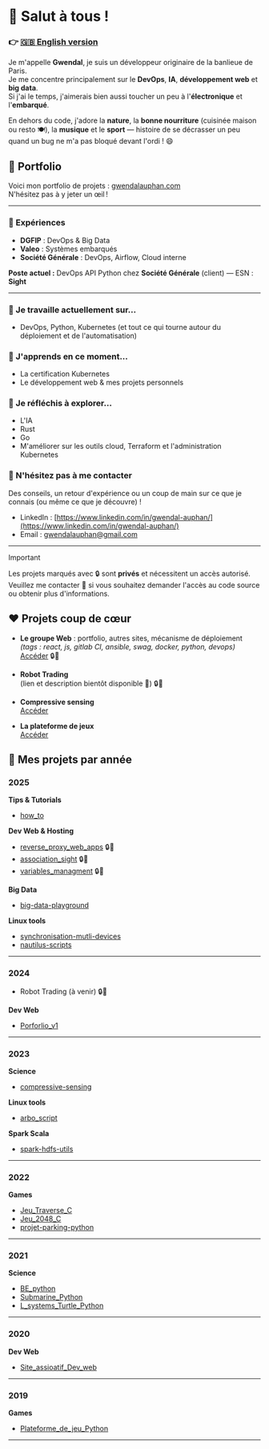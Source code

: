 # 👋 Salut à tous !
### 👉 [🇬🇧 English version](README.md)
Je m'appelle **Gwendal**, je suis un développeur originaire de la banlieue de Paris.  
Je me concentre principalement sur le **DevOps**, **IA**, **développement web** et **big data**.  
Si j'ai le temps, j'aimerais bien aussi toucher un peu à l'**électronique** et l'**embarqué**.

En dehors du code, j'adore la **nature**, la **bonne nourriture** (cuisinée maison ou resto 🍽️), la **musique** et le **sport** — histoire de se décrasser un peu quand un bug ne m'a pas bloqué devant l'ordi ! 😄

## 🚀 Portfolio

Voici mon portfolio de projets : [gwendalauphan.com](https://gwendalauphan.com/)  
N'hésitez pas à y jeter un œil !

---

### 💼 Expériences

- **DGFIP** : DevOps & Big Data  
- **Valeo** : Systèmes embarqués  
- **Société Générale** : DevOps, Airflow, Cloud interne  

**Poste actuel :** DevOps API Python chez **Société Générale** (client) — ESN : **Sight**

---

### 🔭 Je travaille actuellement sur...

- DevOps, Python, Kubernetes (et tout ce qui tourne autour du déploiement et de l'automatisation)

### 🌱 J'apprends en ce moment...

- La certification Kubernetes
- Le développement web & mes projets personnels

### 🤔 Je réfléchis à explorer...

- L'IA
- Rust
- Go
- M'améliorer sur les outils cloud, Terraform et l'administration Kubernetes

### 💬 N'hésitez pas à me contacter
Des conseils, un retour d'expérience ou un coup de main sur ce que je connais (ou même ce que je découvre) !
- LinkedIn : [https://www.linkedin.com/in/gwendal-auphan/](https://www.linkedin.com/in/gwendal-auphan/)
- Email : gwendalauphan@gmail.com

---
> [!IMPORTANT]
> Les projets marqués avec 🔒 sont **privés** et nécessitent un accès autorisé.  
> Veuillez me contacter 📩 si vous souhaitez demander l'accès au code source ou obtenir plus d'informations.

## ❤️ Projets coup de cœur

- **Le groupe Web** : portfolio, autres sites, mécanisme de déploiement  
  *(tags : react, js, gitlab CI, ansible, swag, docker, python, devops)*  
  [Accéder](https://gitlab.com/web6464113/) 🔒📩

- **Robot Trading**  
  (lien et description bientôt disponible 🤖) 🔒📩

- **Compressive sensing**  
  [Accéder](https://github.com/gwendalauphan/compressive-sensing)

- **La plateforme de jeux**  
  [Accéder](https://github.com/gwendalauphan/Plateforme_de_jeu_Python)

## 📂 Mes projets par année

### 2025
**Tips & Tutorials**
- [how_to](https://github.com/gwendalauphan/how_to)

**Dev Web & Hosting**
- [reverse_proxy_web_apps](https://gitlab.com/web6464113/reverse_proxy_web_apps) 🔒📩
- [association_sight](https://gitlab.com/web6464113/association_sight) 🔒📩
- [variables_managment](https://gitlab.com/web6464113/variables_managment) 🔒📩

**Big Data**
- [big-data-playground](https://github.com/gwendalauphan/big-data-playground)

**Linux tools**
- [synchronisation-mutli-devices](https://github.com/gwendalauphan/synchronisation-mutli-devices)
- [nautilus-scripts](https://github.com/gwendalauphan/nautilus-scripts)

---

### 2024
- Robot Trading (à venir) 🔒📩

**Dev Web**
- [Porforlio_v1](https://github.com/gwendalauphan/Portfolio_v1)

---

### 2023
**Science**
- [compressive-sensing](https://github.com/gwendalauphan/compressive-sensing)

**Linux tools**
- [arbo_script](https://github.com/gwendalauphan/arbo_script)

**Spark Scala**
- [spark-hdfs-utils](https://github.com/gwendalauphan/spark-hdfs-utils)

---

### 2022
**Games**
- [Jeu_Traverse_C](https://github.com/gwendalauphan/Jeu_Traverse_C)
- [Jeu_2048_C](https://github.com/gwendalauphan/Jeu_2048_C)
- [projet-parking-python](https://github.com/gwendalauphan/projet-parking-python)

---

### 2021
**Science**
- [BE_python](https://github.com/gwendalauphan/BE_python)
- [Submarine_Python](https://github.com/gwendalauphan/Submarine_Python)
- [L_systems_Turtle_Python](https://github.com/gwendalauphan/L_systems_Turtle_Python)

---

### 2020
**Dev Web**
- [Site_assioatif_Dev_web](https://github.com/gwendalauphan/Site_assioatif_Dev_web)

---

### 2019
**Games**
- [Plateforme_de_jeu_Python](https://github.com/gwendalauphan/Plateforme_de_jeu_Python)

---



<!--
**gwendalauphan/gwendalauphan** is a ✨ _special_ ✨ repository because its `README.md` (this file) appears on your GitHub profile.

Here are some ideas to get you started:

- 🔭 I’m currently working on ...
- 🌱 I’m currently learning ...
- 👯 I’m looking to collaborate on ...
- 🤔 I’m looking for help with ...
- 💬 Ask me about ...
- 📫 How to reach me: ...
- 😄 Pronouns: ...
- ⚡ Fun fact: ...
-->
